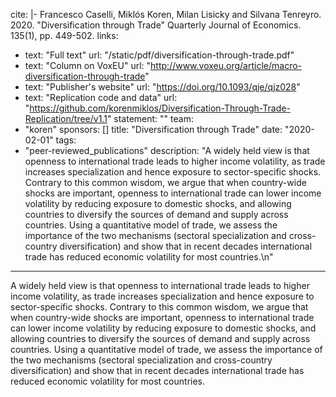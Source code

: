 cite: |-
  Francesco Caselli, Miklós Koren, Milan Lisicky and Silvana Tenreyro. 2020. "Diversification through Trade" Quarterly Journal of Economics. 135(1), pp. 449-502.
links:
  - text: "Full text"
    url: "/static/pdf/diversification-through-trade.pdf"
  - text: "Column on VoxEU"
    url: "http://www.voxeu.org/article/macro-diversification-through-trade"
  - text: "Publisher's website"
    url: "https://doi.org/10.1093/qje/qjz028"
  - text: "Replication code and data"
    url: "https://github.com/korenmiklos/Diversification-Through-Trade-Replication/tree/v1.1"
statement: ""
team:
  - "koren"
sponsors: []
title: "Diversification through Trade"
date: "2020-02-01"
tags:
  - "peer-reviewed_publications"
description: "A widely held view is that openness to international trade leads to higher income volatility, as trade increases specialization and hence exposure to sector-specific shocks. Contrary to this common wisdom, we argue that when country-wide shocks are important, openness to international trade can lower income volatility by reducing exposure to domestic shocks, and allowing countries to diversify the sources of demand and supply across countries. Using a quantitative model of trade, we assess the importance of the two mechanisms (sectoral specialization and cross-country diversification) and show that in recent decades international trade has reduced economic volatility for most countries.\n"

---

A widely held view is that openness to international trade leads to higher income volatility, as trade increases specialization and hence exposure to sector-specific shocks. Contrary to this common wisdom, we argue that when country-wide shocks are important, openness to international trade can lower income volatility by reducing exposure to domestic shocks, and allowing countries to diversify the sources of demand and supply across countries. Using a quantitative model of trade, we assess the importance of the two mechanisms (sectoral specialization and cross-country diversification) and show that in recent decades international trade has reduced economic volatility for most countries.

